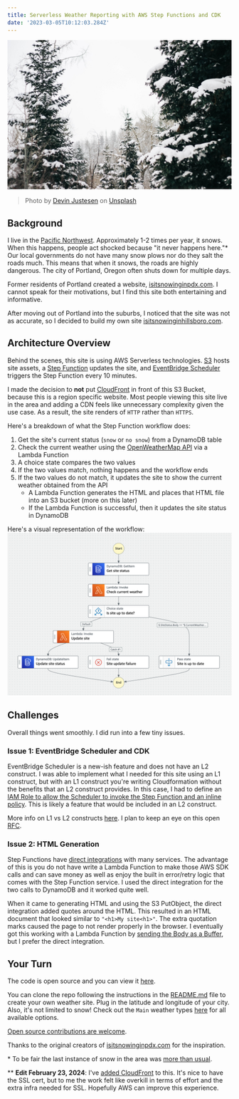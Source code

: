 ```yaml
---
title: Serverless Weather Reporting with AWS Step Functions and CDK
date: '2023-03-05T10:12:03.284Z'
---
```


![Snow on evergreen trees](./snow-trees.jpg)

> Photo by <a href="https://unsplash.com/@devjustesen?utm_source=unsplash&utm_medium=referral&utm_content=creditCopyText">Devin Justesen</a> on <a href="https://unsplash.com/photos/QrL-aRyuf_8?utm_source=unsplash&utm_medium=referral&utm_content=creditCopyText">Unsplash</a>

## Background

I live in the [Pacific Northwest](https://en.wikipedia.org/wiki/Pacific_Northwest). Approximately 1-2 times per year, it snows. When this happens, people act shocked because "it never happens here."\* Our local governments do not have many snow plows nor do they salt the roads much. This means that when it snows, the roads are highly dangerous. The city of Portland, Oregon often shuts down for multiple days.

Former residents of Portland created a website, [isitsnowinginpdx.com](http://isitsnowinginpdx.com/). I cannot speak for their motivations, but I find this site both entertaining and informative.

After moving out of Portland into the suburbs, I noticed that the site was not as accurate, so I decided to build my own site [isitsnowinginhillsboro.com](http://isitsnowinginhillsboro.com/).

## Architecture Overview

Behind the scenes, this site is using AWS Serverless technologies. [S3](https://aws.amazon.com/s3/) hosts site assets, a [Step Function](https://aws.amazon.com/step-functions/) updates the site, and [EventBridge Scheduler](https://aws.amazon.com/eventbridge/scheduler/) triggers the Step Function every 10 minutes.

I made the decision to **not** put [CloudFront](https://aws.amazon.com/cloudfront/) in front of this S3 Bucket, because this is a region specific website. Most people viewing this site live in the area and adding a CDN feels like unnecessary complexity given the use case. As a result, the site renders of `HTTP` rather than `HTTPS`.

Here's a breakdown of what the Step Function workflow does:

1. Get the site's current status (`snow` or `no snow`) from a DynamoDB table
2. Check the current weather using the [OpenWeatherMap API](https://openweathermap.org/api) via a Lambda Function
3. A choice state compares the two values
4. If the two values match, nothing happens and the workflow ends
5. If the two values do not match, it updates the site to show the current weather obtained from the API
   - A Lambda Function generates the HTML and places that HTML file into an S3 bucket (more on this later)
   - If the Lambda Function is successful, then it updates the site status in DynamoDB

Here's a visual representation of the workflow:
![Weather site workflow](./weather-workflow.png)

## Challenges

Overall things went smoothly. I did run into a few tiny issues.

### Issue 1: EventBridge Scheduler and CDK

EventBridge Scheduler is a new-ish feature and does not have an L2 construct. I was able to implement what I needed for this site using an L1 construct, but with an L1 construct you're writing Cloudformation without the benefits that an L2 construct provides. In this case, I had to define an [IAM Role to allow the Scheduler to invoke the Step Function and an inline policy](https://github.com/deeheber/weather-site/blob/blog-post/lib/weather-site-stack.ts#L219-L237). This is likely a feature that would be included in an L2 construct.

More info on L1 vs L2 constructs [here](https://docs.aws.amazon.com/cdk/v2/guide/constructs.html#constructs_l1_using). I plan to keep an eye on this open [RFC](https://github.com/aws/aws-cdk-rfcs/issues/474).

### Issue 2: HTML Generation

Step Functions have [direct integrations](https://aws.amazon.com/about-aws/whats-new/2021/09/aws-step-functions-200-aws-sdk-integration/) with many services. The advantage of this is you do not have write a Lambda Function to make those AWS SDK calls and can save money as well as enjoy the built in error/retry logic that comes with the Step Function service. I used the direct integration for the two calls to DynamoDB and it worked quite well.

When it came to generating HTML and using the S3 PutObject, the direct integration added quotes around the HTML. This resulted in an HTML document that looked similar to `"<h1>My site<h1>"`. The extra quotation marks caused the page to not render properly in the browser. I eventually got this working with a Lambda Function by [sending the Body as a Buffer](https://github.com/deeheber/weather-site/blob/blog-post/src/functions/update-site.ts#L68), but I prefer the direct integration.

## Your Turn

The code is open source and you can view it [here](https://github.com/deeheber/weather-site/tree/main).

You can clone the repo following the instructions in the [README.md](https://github.com/deeheber/weather-site/blob/main/README.md) file to create your own weather site. Plug in the latitude and longitude of your city. Also, it's not limited to snow! Check out the `Main` weather types [here](https://openweathermap.org/weather-conditions#Weather-Condition-Codes-2) for all available options.

[Open source contributions are welcome](https://github.com/deeheber/weather-site/blob/main/CONTRIBUTING.md).

Thanks to the original creators of [isitsnowinginpdx.com](http://isitsnowinginpdx.com/) for the inspiration.

\* To be fair the last instance of snow in the area was [more than usual](https://www.oregonlive.com/weather/2023/02/portland-records-snowiest-day-since-1943-landing-at-no-2-on-all-time-list.html).

\*\* **Edit February 23, 2024**: I've [added CloudFront](https://github.com/deeheber/weather-site/issues/7) to this. It's nice to have the SSL cert, but to me the work felt like overkill in terms of effort and the extra infra needed for SSL. Hopefully AWS can improve this experience.
